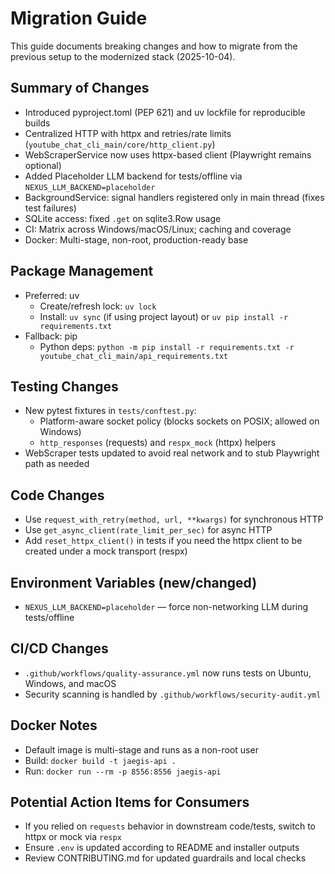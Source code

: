 # Migration Guide

This guide documents breaking changes and how to migrate from the previous setup to the modernized stack (2025-10-04).

## Summary of Changes

- Introduced pyproject.toml (PEP 621) and uv lockfile for reproducible builds
- Centralized HTTP with httpx and retries/rate limits (`youtube_chat_cli_main/core/http_client.py`)
- WebScraperService now uses httpx-based client (Playwright remains optional)
- Added Placeholder LLM backend for tests/offline via `NEXUS_LLM_BACKEND=placeholder`
- BackgroundService: signal handlers registered only in main thread (fixes test failures)
- SQLite access: fixed `.get` on sqlite3.Row usage
- CI: Matrix across Windows/macOS/Linux; caching and coverage
- Docker: Multi-stage, non-root, production-ready base

## Package Management

- Preferred: uv
  - Create/refresh lock: `uv lock`
  - Install: `uv sync` (if using project layout) or `uv pip install -r requirements.txt`
- Fallback: pip
  - Python deps: `python -m pip install -r requirements.txt -r youtube_chat_cli_main/api_requirements.txt`

## Testing Changes

- New pytest fixtures in `tests/conftest.py`:
  - Platform-aware socket policy (blocks sockets on POSIX; allowed on Windows)
  - `http_responses` (requests) and `respx_mock` (httpx) helpers
- WebScraper tests updated to avoid real network and to stub Playwright path as needed

## Code Changes

- Use `request_with_retry(method, url, **kwargs)` for synchronous HTTP
- Use `get_async_client(rate_limit_per_sec)` for async HTTP
- Add `reset_httpx_client()` in tests if you need the httpx client to be created under a mock transport (respx)

## Environment Variables (new/changed)

- `NEXUS_LLM_BACKEND=placeholder` — force non-networking LLM during tests/offline

## CI/CD Changes

- `.github/workflows/quality-assurance.yml` now runs tests on Ubuntu, Windows, and macOS
- Security scanning is handled by `.github/workflows/security-audit.yml`

## Docker Notes

- Default image is multi-stage and runs as a non-root user
- Build: `docker build -t jaegis-api .`
- Run: `docker run --rm -p 8556:8556 jaegis-api`

## Potential Action Items for Consumers

- If you relied on `requests` behavior in downstream code/tests, switch to httpx or mock via `respx`
- Ensure `.env` is updated according to README and installer outputs
- Review CONTRIBUTING.md for updated guardrails and local checks

